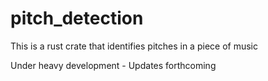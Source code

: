 # pitch_detection
This is a rust crate that identifies pitches in a piece of music

Under heavy development - Updates forthcoming